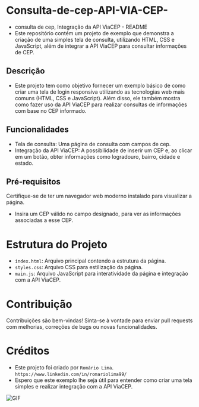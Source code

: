 # Consulta-de-cep-API-VIA-CEP-
- consulta de cep, Integração da API ViaCEP - README
- Este repositório contém um projeto de exemplo que demonstra a criação de uma simples tela de consulta, utilizando HTML, CSS e JavaScript, além de integrar a API ViaCEP para consultar informações de CEP.

## Descrição
- Este projeto tem como objetivo fornecer um exemplo básico de como criar uma tela de login responsiva utilizando as tecnologias web mais comuns (HTML, CSS e JavaScript). Além disso, ele também mostra como fazer uso da API ViaCEP para realizar consultas de informações com base no CEP informado.

## Funcionalidades
- Tela de consulta: Uma página de consulta com campos de cep.
- Integração da API ViaCEP: A possibilidade de inserir um CEP e, ao clicar em um botão, obter informações como logradouro, bairro, cidade e estado.

## Pré-requisitos
Certifique-se de ter um navegador web moderno instalado para visualizar a página.


- Insira um CEP válido no campo designado, para ver as informações associadas a esse CEP.

 # Estrutura do Projeto
- `index.html`: Arquivo principal contendo a estrutura da página.
- `styles.css`: Arquivo CSS para estilização da página.
- `main.js`: Arquivo JavaScript para interatividade da página e integração com a API ViaCEP.

# Contribuição
Contribuições são bem-vindas! Sinta-se à vontade para enviar pull requests com melhorias, correções de bugs ou novas funcionalidades.

# Créditos
- Este projeto foi criado por `Romário Lima`. `https://www.linkedin.com/in/romariolima99/`
- Espero que este exemplo lhe seja útil para entender como criar uma tela simples e realizar integração com a API ViaCEP. 


<img src="https://i.imgur.com/41ZaFOI.png" alt="GIF" data-canonical-src="https://i.imgur.com/41ZaFOI.png" style="max-width: 50%;">

